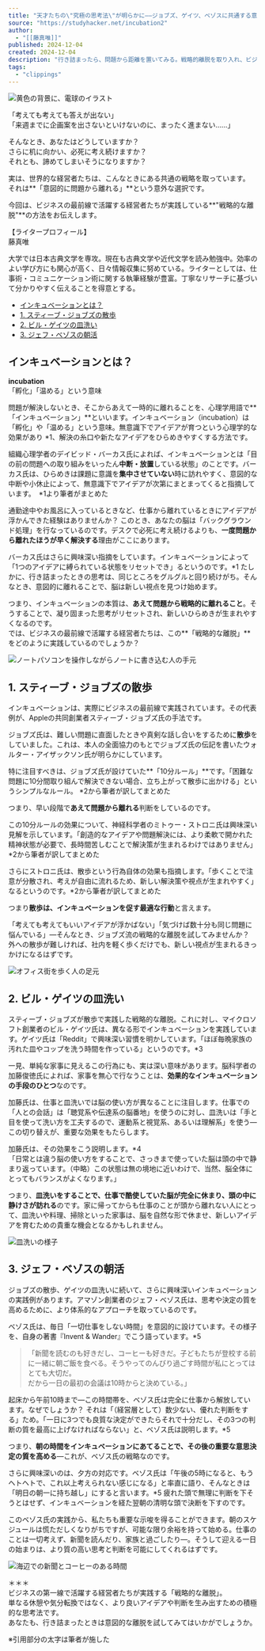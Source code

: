 ```yaml
---
title: "天才たちの\"究極の思考法\"が明らかに——ジョブズ、ゲイツ、ベゾスに共通する意外な習慣 - STUDY HACKER（スタディーハッカー）｜社会人の勉強法＆英語学習"
source: "https://studyhacker.net/incubation2"
author:
  - "[[藤真唯]]"
published: 2024-12-04
created: 2024-12-04
description: "行き詰まったら、問題から距離を置いてみる。戦略的離脱を取り入れ、ビジネスの新たな一歩を踏み出しましょう。"
tags:
  - "clippings"
---
```

![黄色の背景に、電球のイラスト](https://cdn-ak.f.st-hatena.com/images/fotolife/s/sh_megumi_tomita/20241126/20241126113301.jpg)

「考えても考えても答えが出ない」  
「来週までに企画案を出さないといけないのに、まったく進まない……」

そんなとき、あなたはどうしていますか？  
さらに机に向かい、必死に考え続けますか？  
それとも、諦めてしまいそうになりますか？

実は、世界的な経営者たちは、こんなときにある共通の戦略を取っています。  
それは**「意図的に問題から離れる」**という意外な選択です。

今回は、ビジネスの最前線で活躍する経営者たちが実践している**"戦略的な離脱"**の方法をお伝えします。

【ライタープロフィール】  
藤真唯

大学では日本古典文学を専攻。現在も古典文学や近代文学を読み勉強中。効率のよい学び方にも関心が高く、日々情報収集に努めている。ライターとしては、仕事術・コミュニケーション術に関する執筆経験が豊富。丁寧なリサーチに基づいて分かりやすく伝えることを得意とする。

- [インキュベーションとは？](https://studyhacker.net/#%E3%82%A4%E3%83%B3%E3%82%AD%E3%83%A5%E3%83%99%E3%83%BC%E3%82%B7%E3%83%A7%E3%83%B3%E3%81%A8%E3%81%AF)
- [1\. スティーブ・ジョブズの散歩](https://studyhacker.net/#1-%E3%82%B9%E3%83%86%E3%82%A3%E3%83%BC%E3%83%96%E3%82%B8%E3%83%A7%E3%83%96%E3%82%BA%E3%81%AE%E6%95%A3%E6%AD%A9)
- [2\. ビル・ゲイツの皿洗い](https://studyhacker.net/#2-%E3%83%93%E3%83%AB%E3%82%B2%E3%82%A4%E3%83%84%E3%81%AE%E7%9A%BF%E6%B4%97%E3%81%84)
- [3\. ジェフ・ベゾスの朝活](https://studyhacker.net/#3-%E3%82%B8%E3%82%A7%E3%83%95%E3%83%99%E3%82%BE%E3%82%B9%E3%81%AE%E6%9C%9D%E6%B4%BB)

## インキュベーションとは？

**incubation**  
「孵化」「温める」という意味

問題が解決しないとき、そこからあえて一時的に離れることを、心理学用語で**「インキュベーション」**といいます。インキュベーション（incubation）は「孵化」や「温める」という意味。無意識下でアイデアが育つという心理学的な効果があり \*1、解決の糸口や新たなアイデアをひらめきやすくする方法です。

組織心理学者のデイビッド・バーカス氏によれば、インキュベーションとは「目の前の問題への取り組みをいったん**中断・放置**している状態」のことです。バーカス氏は、ひらめきは課題に意識を**集中させていない**時に訪れやすく、意図的な中断や小休止によって、無意識下でアイデアが次第にまとまってくると指摘しています。　\*1より筆者がまとめた

通勤途中やお風呂に入っているときなど、仕事から離れているときにアイデアが浮かんできた経験はありませんか？ このとき、あなたの脳は「バックグラウンド処理」を行なっているのです。デスクで必死に考え続けるよりも、**一度問題から離れたほうが早く解決する**理由がここにあります。

バーカス氏はさらに興味深い指摘をしています。インキュベーションによって「1つのアイデアに縛られている状態をリセットでき」るというのです。\*1 たしかに、行き詰まったときの思考は、同じところをグルグルと回り続けがち。そんなとき、意図的に離れることで、脳は新しい視点を見つけ始めます。

つまり、インキュベーションの本質は、**あえて問題から戦略的に離れること**。そうすることで、凝り固まった思考がリセットされ、新しいひらめきが生まれやすくなるのです。  
では、ビジネスの最前線で活躍する経営者たちは、この**「戦略的な離脱」**をどのように実践しているのでしょうか？

![ノートパソコンを操作しながらノートに書き込む人の手元](https://cdn-ak.f.st-hatena.com/images/fotolife/s/sh_megumi_tomita/20241126/20241126115013.jpg)

## 1\. スティーブ・ジョブズの散歩

インキュベーションは、実際にビジネスの最前線で実践されています。その代表例が、Appleの共同創業者スティーブ・ジョブズ氏の手法です。

ジョブズ氏は、難しい問題に直面したときや真剣な話し合いをするために**散歩**をしていました。これは、本人の全面協力のもとでジョブズ氏の伝記を書いたウォルター・アイザックソン氏が明らかにしています。

特に注目すべきは、ジョブズ氏が設けていた**「10分ルール」**です。「困難な問題に10分間取り組んで解決できない場合、立ち上がって散歩に出かける」というシンプルなルール。 \*2から筆者が訳してまとめた

つまり、早い段階で**あえて問題から離れる**判断をしているのです。

この10分ルールの効果について、神経科学者のミトゥー・ストロニ氏は興味深い見解を示しています。「創造的なアイデアや問題解決には、より柔軟で開かれた精神状態が必要で、長時間苦しむことで解決策が生まれるわけではありません」　\*2から筆者が訳してまとめた

さらにストロニ氏は、散歩という行為自体の効果も指摘します。「歩くことで注意が分散され、考えが自由に流れるため、新しい解決策や視点が生まれやすく」なるというのです。\*2から筆者が訳してまとめた

つまり**散歩は、インキュベーションを促す最適な行動**と言えます。

「考えても考えてもいいアイデアが浮かばない」「気づけば数十分も同じ問題に悩んでいる」—そんなとき、ジョブズ流の戦略的な離脱を試してみませんか？ 外への散歩が難しければ、社内を軽く歩くだけでも、新しい視点が生まれるきっかけになるはずです。

![オフィス街を歩く人の足元](https://cdn-ak.f.st-hatena.com/images/fotolife/s/sh_megumi_tomita/20241126/20241126115441.jpg)

## 2\. ビル・ゲイツの皿洗い

スティーブ・ジョブズが散歩で実践した戦略的な離脱。これに対し、マイクロソフト創業者のビル・ゲイツ氏は、異なる形でインキュベーションを実践しています。ゲイツ氏は「Reddit」で興味深い習慣を明かしています。「ほぼ毎晩家族の汚れた皿やコップを洗う時間を作っている」というのです。\*3

一見、単純な家事に見えるこの行為にも、実は深い意味があります。脳科学者の加藤俊徳氏によれば、家事を無心で行なうことは、**効果的なインキュベーションの手段のひとつ**なのです。

加藤氏は、仕事と皿洗いでは脳の使い方が異なることに注目します。仕事での「人との会話」は「聴覚系や伝達系の脳番地」を使うのに対し、皿洗いは「手と目を使って洗い方を工夫するので、運動系と視覚系、あるいは理解系」を使う—この切り替えが、重要な効果をもたらします。

加藤氏は、その効果をこう説明します。\*4  
「日常とは違う脳の使い方をすることで、さっきまで使っていた脳は頭の中で静まり返っています。（中略）この状態は無の境地に近いわけで、当然、脳全体にとってもバランスがよくなります。」

つまり、**皿洗いをすることで、仕事で酷使していた脳が完全に休まり、頭の中に静けさが訪れる**のです。家に帰ってからも仕事のことが頭から離れない人にとって、皿洗いや料理、掃除といった家事は、脳を自然な形で休ませ、新しいアイデアを育むための貴重な機会となるかもしれません。

![皿洗いの様子](https://cdn-ak.f.st-hatena.com/images/fotolife/s/sh_megumi_tomita/20241126/20241126120427.jpg)

## 3\. ジェフ・ベゾスの朝活

ジョブズの散歩、ゲイツの皿洗いに続いて、さらに興味深いインキュベーションの実践例があります。アマゾン創業者のジェフ・ベゾス氏は、思考や決定の質を高めるために、より体系的なアプローチを取っているのです。

ベゾス氏は、毎日「一切仕事をしない時間」を意図的に設けています。その様子を、自身の著書『Invent & Wander』でこう語っています。\*5

> 「新聞を読むのも好きだし、コーヒーも好きだ。子どもたちが登校する前に一緒に朝ご飯を食べる。そうやってのんびり過ごす時間が私にとってはとても大切だ。  
> だから一日の最初の会議は10時からと決めている。」

起床から午前10時まで—この時間帯を、ベゾス氏は完全に仕事から解放しています。なぜでしょうか？ それは「（経営層として）数少ない、優れた判断をする」ため。「一日に3つでも良質な決定ができたらそれで十分だし、その3つの判断の質を最高に上げなければならない」と、ベゾス氏は説明します。\*5

つまり、**朝の時間をインキュベーションにあてることで、その後の重要な意思決定の質を高める**—これが、ベゾス氏の戦略なのです。

さらに興味深いのは、夕方の対応です。ベゾス氏は「午後の5時になると、もうヘトヘトで、これ以上考えられない感じになる」と率直に語り、そんなときは「明日の朝一に持ち越し」にすると言います。\*5 疲れた頭で無理に判断を下そうとはせず、インキュベーションを経た翌朝の清明な頭で決断を下すのです。

このベゾス氏の実践から、私たちも重要な示唆を得ることができます。朝のスケジュールは慌ただしくなりがちですが、可能な限り余裕を持って始める。仕事のことは一切考えず、新聞を読んだり、家族と過ごしたり—。そうして迎える一日の始まりは、より質の高い思考と判断を可能にしてくれるはずです。

![海辺での新聞とコーヒーのある時間](https://cdn-ak.f.st-hatena.com/images/fotolife/s/sh_megumi_tomita/20241126/20241126121443.jpg)

＊＊＊  
ビジネスの第一線で活躍する経営者たちが実践する「戦略的な離脱」。  
単なる休憩や気分転換ではなく、より良いアイデアや判断を生み出すための積極的な思考法です。  
あなたも、行き詰まったときは意図的な離脱を試してみてはいかがでしょうか。

※引用部分の太字は筆者が施した